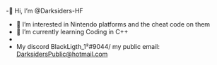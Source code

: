 -👋 Hi, I’m @Darksiders-HF
- 👀 I’m interested in Nintendo platforms and the cheat code on them
- 🌱 I’m currently learning  Coding in C++
- 
- My discord BlackLigth_1²#9044/ my public email: DarksidersPublic@hotmail.com

<!---
Darksiders-HF/Darksiders-HF is a ✨ special ✨ repository because its `README.md` (this file) appears on your GitHub profile."
--->
